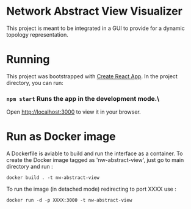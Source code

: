 # Network Abstract View Visualizer
This project is meant to be integrated in a GUI to provide for a dynamic topology representation.
# Running
This project was bootstrapped with [Create React App](https://github.com/facebook/create-react-app).
In the project directory, you can run: 
### `npm start` Runs the app in the development mode.\
Open [http://localhost:3000](http://localhost:3000) to view it in your browser.

# Run as Docker image
A Dockerfile is aviable to build and run the interface as a container.
To create the Docker image tagged as 'nw-abstract-view', just go to main directory and run :
```
docker build . -t nw-abstract-view
```
To run the image (in detached mode) redirecting to port XXXX use :
```
docker run -d -p XXXX:3000 -t nw-abstract-view
```